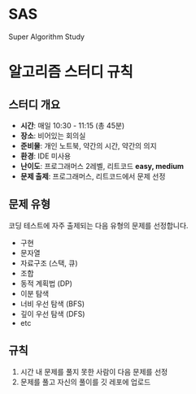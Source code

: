 # SAS
Super Algorithm Study

# 알고리즘 스터디 규칙

## 스터디 개요
- **시간**: 매일 10:30 - 11:15 (총 45분)
- **장소**: 비어있는 회의실
- **준비물**: 개인 노트북, 약간의 시간, 약간의 의지
- **환경**: IDE 미사용
- **난이도**: 프로그래머스 2레벨, 리트코드 **easy, medium**
- **문제 출제**: 프로그래머스, 리트코드에서 문제 선정

## 문제 유형
코딩 테스트에 자주 출제되는 다음 유형의 문제를 선정합니다.
- 구현
- 문자열
- 자료구조 (스택, 큐)
- 조합
- 동적 계획법 (DP)
- 이분 탐색
- 너비 우선 탐색 (BFS)
- 깊이 우선 탐색 (DFS)
- etc

## 규칙
1. 시간 내 문제를 풀지 못한 사람이 다음 문제를 선정
2. 문제를 풀고 자신의 풀이를 깃 레포에 업로드
